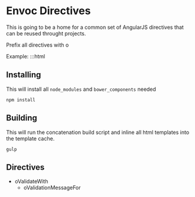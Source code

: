 Envoc Directives
====

This is going to be a home for a common set of AngularJS
directives that can be reused throught projects.

Prefix all directives with o

Example:
:::html
    <div class="form-group" o-validation-message-for="firstName"></div>

Installing
----

This will install all `node_modules` and `bower_components` needed

`
npm install
`

Building
----

This will run the concatenation build script and inline all html templates
into the template cache.

`
gulp
`

Directives
----

* oValidateWith
    * oValidationMessageFor
